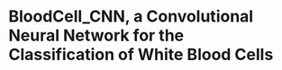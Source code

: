 BloodCell_CNN, a Convolutional Neural Network for the Classification of White Blood Cells
=========================================================================================

